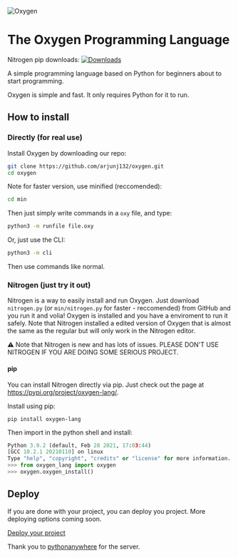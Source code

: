 ![Oxygen](https://i.ibb.co/3Mm6YQX/canvas.png)
# The Oxygen Programming Language
Nitrogen pip downloads: [![Downloads](https://pepy.tech/badge/oxygen-lang)](https://pepy.tech/project/oxygen-lang)


A simple programming language based on Python for beginners about to start programming.

Oxygen is simple and fast. It only requires Python for it to run.

## How to install


### Directly (for real use)
Install Oxygen by downloading our repo:

```bash
git clone https://github.com/arjunj132/oxygen.git
cd oxygen
```

Note for faster version, use minified (reccomended):

```bash
cd min
```

Then just simply write commands in a `oxy` file, and type:

```bash
python3 -m runfile file.oxy
```

Or, just use the CLI:

```bash
python3 -m cli
```

Then use commands like normal.

### Nitrogen (just try it out)

Nitrogen is a way to easily install and run Oxygen. Just download `nitrogen.py` (or `min/nitrogen.py` for faster - reccomended) from  GitHub and you run it and volia! Oxygen is installed and you have a enviroment to run it safely. Note that Nitrogen installed a edited version of Oxygen that is almost the same as the regular but will only work in the Nitrogen editor.


:warning: Note that Nitrogen is new and has lots of issues. PLEASE DON'T USE NITROGEN IF YOU ARE DOING SOME SERIOUS PROJECT. 


#### pip

You can install Nitrogen directly via pip. Just check out the page at https://pypi.org/project/oxygen-lang/.

Install using pip:
```
pip install oxygen-lang
```

Then import in the python shell and install:

```python
Python 3.9.2 (default, Feb 28 2021, 17:03:44) 
[GCC 10.2.1 20210110] on linux
Type "help", "copyright", "credits" or "license" for more information.
>>> from oxygen_lang import oxygen
>>> oxygen.oxygen_install()
```

## Deploy

If you are done with your project, you can deploy you project. More deploying options coming soon.

<a href="https://arjunj132.github.io/oxygen/deploy">Deploy your project</a>


Thank you to <a href="https://www.pythonanywhere.com/">pythonanywhere</a> for the server.
